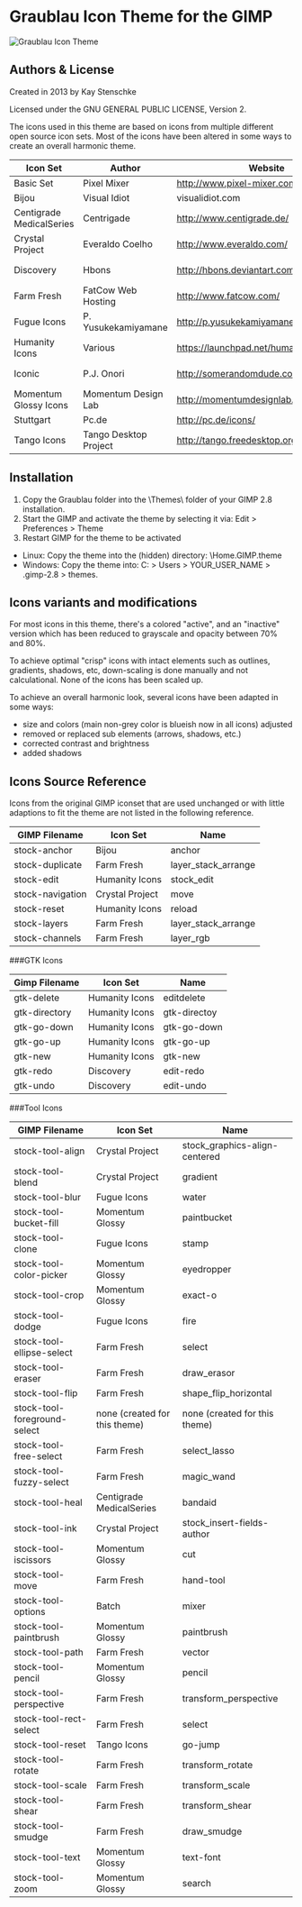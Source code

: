 Graublau Icon Theme for the GIMP
=================================
![Graublau Icon Theme](https://github.com/kstenschke/graublau-gimp-theme/blob/master/screenshot.png?raw=true)

Authors & License
-----------------
Created in 2013 by Kay Stenschke

Licensed under the GNU GENERAL PUBLIC LICENSE, Version 2.

The icons used in this theme are based on icons from multiple different open source icon sets.
Most of the icons have been altered in some ways to create an overall harmonic theme.


| Icon Set                 |       Author          | Website                                | License
| ------------------------ | --------------------- | -------------------------------------- | -------------------------------------------------
| Basic Set                | Pixel Mixer           | http://www.pixel-mixer.com/            | Free for commercial use
| Bijou                    | Visual Idiot          | visualidiot.com                        | WTFPL
| Centigrade MedicalSeries | Centrigade            | http://www.centigrade.de/              | http://creativecommons.org/licenses/by/3.0/us/
| Crystal Project          | Everaldo Coelho       | http://www.everaldo.com/               | http://www.gnu.org/copyleft/lesser.html
| Discovery                | Hbons                 | http://hbons.deviantart.com            | http://creativecommons.org/licenses/by-sa/3.0/
| Farm Fresh               | FatCow Web Hosting    | http://www.fatcow.com/                 | http://creativecommons.org/licenses/by/3.0/us/
| Fugue Icons              | P. Yusukekamiyamane   | http://p.yusukekamiyamane.com/         | http://creativecommons.org/licenses/by/3.0/
| Humanity Icons           | Various               | https://launchpad.net/humanity         | http://www.gnu.org/licenses/gpl-2.0.html
| Iconic                   | P.J. Onori            | http://somerandomdude.com/work/iconic/ | http://creativecommons.org/licenses/by-sa/3.0/us/
| Momentum Glossy Icons    | Momentum Design Lab   | http://momentumdesignlab.com/          | http://creativecommons.org/licenses/by-sa/3.0/
| Stuttgart                | Pc.de                 | http://pc.de/icons/                    | http://creativecommons.org/licenses/by/3.0/
| Tango Icons              | Tango Desktop Project | http://tango.freedesktop.org/          | http://www.gnu.org/copyleft/gpl.html


Installation
------------
1. Copy the Graublau folder into the \Themes\ folder of your GIMP 2.8 installation.
2. Start the GIMP and activate the theme by selecting it via: Edit > Preferences > Theme 
3. Restart GIMP for the theme to be activated

* Linux:   Copy the theme into the (hidden) directory: \Home\.GIMP\.theme
* Windows: Copy the theme into: C: > Users > YOUR_USER_NAME > .gimp-2.8 > themes.


Icons variants and modifications
--------------------------------
For most icons in this theme, there's a colored "active", and an "inactive" version which has been 
reduced to grayscale and opacity between 70% and 80%.

To achieve optimal "crisp" icons with intact elements such as outlines, gradients, shadows, etc,
down-scaling is done manually and not calculational. None of the icons has been scaled up.

To achieve an overall harmonic look, several icons have been adapted in some ways:
* size and colors (main non-grey color is blueish now in all icons) adjusted
* removed or replaced sub elements (arrows, shadows, etc.)
* corrected contrast and brightness
* added shadows


Icons Source Reference
----------------------
Icons from the original GIMP iconset that are used unchanged or with little adaptions to fit the 
theme are not listed in the following reference.


| GIMP Filename     | Icon Set          | Name                    |
| ----------------- | ----------------- | ----------------------- |
| stock-anchor      | Bijou             | anchor                  |
| stock-duplicate   | Farm Fresh        | layer_stack_arrange     | 
| stock-edit        | Humanity Icons    | stock_edit              |
| stock-navigation  | Crystal Project   | move                    |
| stock-reset       | Humanity Icons    | reload                  |
| stock-layers      | Farm Fresh        | layer_stack_arrange     |
| stock-channels    | Farm Fresh        | layer_rgb               |


###GTK Icons

| Gimp Filename          | Icon Set               | Name                        |
| ---------------------- | ---------------------- | --------------------------- |
| gtk-delete             | Humanity Icons         | editdelete                  |
| gtk-directory          | Humanity Icons         | gtk-directoy                |
| gtk-go-down            | Humanity Icons         | gtk-go-down                 |
| gtk-go-up              | Humanity Icons         | gtk-go-up                   |
| gtk-new                | Humanity Icons         | gtk-new                     |
| gtk-redo               | Discovery              | edit-redo                   |
| gtk-undo               | Discovery              | edit-undo                   |


###Tool Icons

| GIMP Filename                   | Icon Set                      | Name                           |
| ------------------------------- | ----------------------------- | ------------------------------ |
| stock-tool-align                | Crystal Project               | stock_graphics-align-centered  | 
| stock-tool-blend                | Crystal Project               | gradient                       |
| stock-tool-blur                 | Fugue Icons                   | water                          |
| stock-tool-bucket-fill          | Momentum Glossy               | paintbucket                    |
| stock-tool-clone                | Fugue Icons                   | stamp                          |
| stock-tool-color-picker         | Momentum Glossy               | eyedropper                     |
| stock-tool-crop                 | Momentum Glossy               | exact-o                        |
| stock-tool-dodge                | Fugue Icons                   | fire                           |
| stock-tool-ellipse-select       | Farm Fresh                    | select                         |
| stock-tool-eraser               | Farm Fresh                    | draw_erasor                    |
| stock-tool-flip                 | Farm Fresh                    | shape_flip_horizontal          |
| stock-tool-foreground-select    | none (created for this theme) | none (created for this theme)  |
| stock-tool-free-select          | Farm Fresh                    | select_lasso                   |
| stock-tool-fuzzy-select         | Farm Fresh                    | magic_wand                     |
| stock-tool-heal                 | Centigrade MedicalSeries      | bandaid                        |
| stock-tool-ink                  | Crystal Project               | stock_insert-fields-author     |
| stock-tool-iscissors            | Momentum Glossy               | cut                            |
| stock-tool-move                 | Farm Fresh                    | hand-tool                      |
| stock-tool-options              | Batch                         | mixer                          |
| stock-tool-paintbrush           | Momentum Glossy               | paintbrush                     |
| stock-tool-path                 | Farm Fresh                    | vector                         |
| stock-tool-pencil               | Momentum Glossy               | pencil                         |
| stock-tool-perspective          | Farm Fresh                    | transform_perspective          |
| stock-tool-rect-select          | Farm Fresh                    | select                         |
| stock-tool-reset                | Tango Icons                   | go-jump                        |
| stock-tool-rotate               | Farm Fresh                    | transform_rotate               |
| stock-tool-scale                | Farm Fresh                    | transform_scale                |
| stock-tool-shear                | Farm Fresh                    | transform_shear                |
| stock-tool-smudge               | Farm Fresh                    | draw_smudge                    |
| stock-tool-text                 | Momentum Glossy               | text-font                      |
| stock-tool-zoom                 | Momentum Glossy               | search                         |
